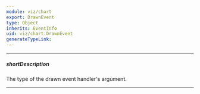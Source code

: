 ```yaml
---
module: viz/chart
export: DrawnEvent
type: Object
inherits: EventInfo
uid: viz/chart:DrawnEvent
generateTypeLink: 
---
```

---
##### shortDescription
The type of the drawn event handler's argument.

---
<!-- Description goes here -->